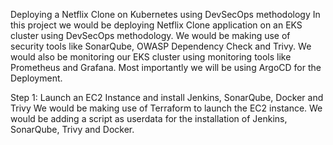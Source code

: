 Deploying a Netflix Clone on Kubernetes using DevSecOps methodology
In this project we would be deploying Netflix Clone application on an EKS cluster using DevSecOps methodology. We would be making use of security tools like SonarQube, OWASP Dependency Check and Trivy. We would also be monitoring our EKS cluster using monitoring tools like Prometheus and Grafana. Most importantly we will be using ArgoCD for the Deployment.

Step 1: Launch an EC2 Instance and install Jenkins, SonarQube, Docker and Trivy
We would be making use of Terraform to launch the EC2 instance. We would be adding a script as userdata for the installation of Jenkins, SonarQube, Trivy and Docker.
